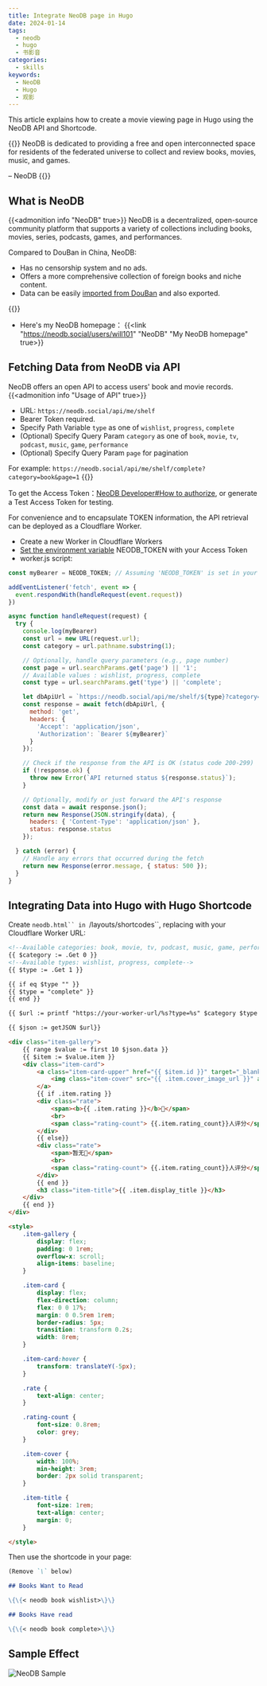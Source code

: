 ```yaml
---
title: Integrate NeoDB page in Hugo
date: 2024-01-14
tags:
  - neodb
  - hugo
  - 书影音
categories:
  - skills
keywords:
  - NeoDB
  - Hugo
  - 观影
---
```


This article explains how to create a movie viewing page in Hugo using the NeoDB API and Shortcode.
<!--more-->

{{<center-quote>}}
NeoDB is dedicated to providing a free and open interconnected space for residents of the federated universe to collect and review books, movies, music, and games.

– NeoDB
{{</center-quote>}}

## What is NeoDB

{{<admonition info "NeoDB" true>}}
NeoDB is a decentralized, open-source community platform that supports a variety of collections including books, movies, series, podcasts, games, and performances.

Compared to DouBan in China, NeoDB:
- Has no censorship system and no ads.
- Offers a more comprehensive collection of foreign books and niche content.
- Data can be easily [imported from DouBan](https://about.neodb.social/doc/howto/) and also exported.

{{</admonition >}}

- Here's my NeoDB homepage：
{{<link "https://neodb.social/users/will101" "NeoDB" "My NeoDB homepage" true>}}

## Fetching Data from NeoDB via API

NeoDB offers an open API to access users' book and movie records.
{{<admonition info "Usage of API" true>}}

- URL: `https://neodb.social/api/me/shelf`
- Bearer Token required.
- Specify Path Variable `type` as one of `wishlist`, `progress`, `complete`
- (Optional) Specify Query Param `category` as one of `book`, `movie`, `tv`, `podcast`, `music`, `game`, `performance`
- (Optional) Specify Query Param `page` for pagination

For example: `https://neodb.social/api/me/shelf/complete?category=book&page=1`
{{</admonition >}}

To get the Access Token：[NeoDB Developer#How to authorize](https://neodb.social/developer/), or generate a Test Access Token for testing.

For convenience and to encapsulate TOKEN information, the API retrieval can be deployed as a Cloudflare Worker.
- Create a new Worker in Cloudflare Workers
- [Set the environment variable](https://developers.cloudflare.com/workers/configuration/environment-variables/) NEODB_TOKEN with your Access Token
- worker.js script:

```js
const myBearer = NEODB_TOKEN; // Assuming 'NEODB_TOKEN' is set in your Cloudflare Worker's environment variables

addEventListener('fetch', event => {
  event.respondWith(handleRequest(event.request))
})

async function handleRequest(request) {
  try {
    console.log(myBearer)
    const url = new URL(request.url);
    const category = url.pathname.substring(1);

    // Optionally, handle query parameters (e.g., page number)
    const page = url.searchParams.get('page') || '1';
    // Available values : wishlist, progress, complete
    const type = url.searchParams.get('type') || 'complete';

    let dbApiUrl = `https://neodb.social/api/me/shelf/${type}?category=${category}&page=${page}`;
    const response = await fetch(dbApiUrl, {
      method: 'get',
      headers: {
        'Accept': 'application/json',
        'Authorization': `Bearer ${myBearer}`
      }
    });

    // Check if the response from the API is OK (status code 200-299)
    if (!response.ok) {
      throw new Error(`API returned status ${response.status}`);
    }

    // Optionally, modify or just forward the API's response
    const data = await response.json();
    return new Response(JSON.stringify(data), {
      headers: { 'Content-Type': 'application/json' },
      status: response.status
    });

  } catch (error) {
    // Handle any errors that occurred during the fetch
    return new Response(error.message, { status: 500 });
  }
}
```


## Integrating Data into Hugo with Hugo Shortcode

Create `neodb.html`` in `/layouts/shortcodes``, replacing with your Cloudflare Worker URL:

```html
<!--Available categories: book, movie, tv, podcast, music, game, performance-->
{{ $category := .Get 0 }}
<!--Available types: wishlist, progress, complete-->
{{ $type := .Get 1 }}

{{ if eq $type "" }}
{{ $type = "complete" }}
{{ end }}

{{ $url := printf "https://your-worker-url/%s?type=%s" $category $type }}

{{ $json := getJSON $url}}

<div class="item-gallery">
    {{ range $value := first 10 $json.data }}
    {{ $item := $value.item }}
    <div class="item-card">
        <a class="item-card-upper" href="{{ $item.id }}" target="_blank" rel="noreferrer">
            <img class="item-cover" src="{{ .item.cover_image_url }}" alt="{{ .item.display_title }}">
        </a>
        {{ if .item.rating }}
        <div class="rate">
            <span><b>{{ .item.rating }}</b>🌟</span>
            <br>
            <span class="rating-count"> {{.item.rating_count}}人评分</span>
        </div>
        {{ else}}
        <div class="rate">
            <span>暂无🌟</span>
            <br>
            <span class="rating-count"> {{.item.rating_count}}人评分</span>
        </div>
        {{ end }}
        <h3 class="item-title">{{ .item.display_title }}</h3>
    </div>
    {{ end }}
</div>

<style>
    .item-gallery {
        display: flex;
        padding: 0 1rem;
        overflow-x: scroll;
        align-items: baseline;
    }

    .item-card {
        display: flex;
        flex-direction: column;
        flex: 0 0 17%;
        margin: 0 0.5rem 1rem;
        border-radius: 5px;
        transition: transform 0.2s;
        width: 8rem;
    }

    .item-card:hover {
        transform: translateY(-5px);
    }

    .rate {
        text-align: center;
    }

    .rating-count {
        font-size: 0.8rem;
        color: grey;
    }

    .item-cover {
        width: 100%;
        min-height: 3rem;
        border: 2px solid transparent;
    }

    .item-title {
        font-size: 1rem;
        text-align: center;
        margin: 0;
    }

</style>
```

Then use the shortcode in your page:

```markdown
(Remove `\` below)

## Books Want to Read

\{\{< neodb book wishlist>\}\}

## Books Have read

\{\{< neodb book complete>\}\}
```

## Sample Effect

![NeoDB Sample](https://r2.hcplantern.top/2024/01/14/1705232044.png)

